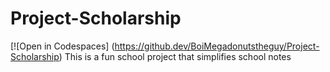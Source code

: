 # Project-Scholarship
[![Open in Codespaces] (https://github.dev/BoiMegadonutstheguy/Project-Scholarship)
This is a fun school project that simplifies school notes
